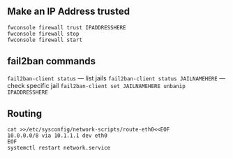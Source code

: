 ## Make an IP Address trusted
```
fwconsole firewall trust IPADDRESSHERE
fwconsole firewall stop
fwconsole firewall start
```

## fail2ban commands
`fail2ban-client status` — list jails
`fail2ban-client status JAILNAMEHERE` — check specific jail
`fail2ban-client set JAILNAMEHERE unbanip IPADDRESSHERE`

## Routing
```
cat >>/etc/sysconfig/network-scripts/route-eth0<<EOF
10.0.0.0/8 via 10.1.1.1 dev eth0
EOF
systemctl restart network.service
```
